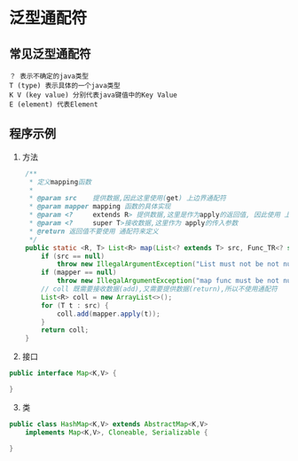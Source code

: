 # 泛型通配符

## 常见泛型通配符
    ？ 表示不确定的java类型
    T (type) 表示具体的一个java类型
    K V (key value) 分别代表java键值中的Key Value
    E (element) 代表Element

## 程序示例
1. 方法
```java
    /**
     * 定义mapping函数
     *
     * @param src    提供数据,因此这里使用(get) 上边界通配符
     * @param mapper mapping 函数的具体实现
     * @param <?     extends R> 提供数据,这里是作为apply的返回值, 因此使用 上边界通配符
     * @param <?     super T>接收数据,这里作为 apply的传入参数
     * @return 返回值不要使用 通配符来定义
     */
    public static <R, T> List<R> map(List<? extends T> src, Func_TR<? super T, ? extends R> mapper) {
        if (src == null)
            throw new IllegalArgumentException("List must not be not null");
        if (mapper == null)
            throw new IllegalArgumentException("map func must be not null");
        // coll 既需要接收数据(add),又需要提供数据(return),所以不使用通配符
        List<R> coll = new ArrayList<>();
        for (T t : src) {
            coll.add(mapper.apply(t));
        }
        return coll;
    }
```
2. 接口
```java
public interface Map<K,V> {

}
```
3. 类
```java
public class HashMap<K,V> extends AbstractMap<K,V>
    implements Map<K,V>, Cloneable, Serializable {

}
```